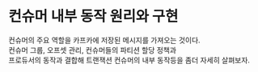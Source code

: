 # 컨슈머 내부 동작 원리와 구현
 
컨슈머의 주요 역할을 카프카에 저장된 메시지를 가져오는 것이다.       
컨슈머 그룹, 오프셋 관리, 컨슈머들의 파티션 할당 정책과     
프로듀서의 동작과 결합해 트랜잭션 컨슈머의 내부 동작등을 좀더 자세히 살펴보자.  
